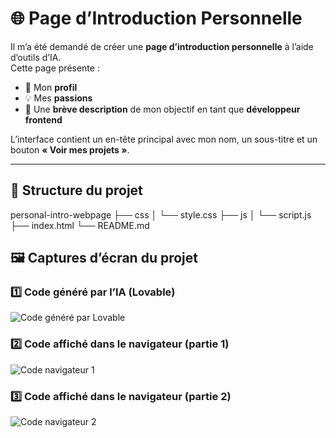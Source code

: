 # 🌐 Page d’Introduction Personnelle

Il m’a été demandé de créer une **page d’introduction personnelle** à l’aide d’outils d’IA.  
Cette page présente :  
- 👤 Mon **profil**  
- 💡 Mes **passions**  
- 🎯 Une **brève description** de mon objectif en tant que **développeur frontend**  

L’interface contient un en-tête principal avec mon nom, un sous-titre et un bouton **« Voir mes projets »**.

---

## 📂 Structure du projet

personal-intro-webpage
├── css
│ └── style.css
├── js
│ └── script.js
├── index.html
└── README.md

## 🖼️ Captures d’écran du projet

### 1️⃣ Code généré par l’IA (Lovable)
![Code généré par Lovable](./Screenshot/code-html-lavable.png)

### 2️⃣ Code affiché dans le navigateur (partie 1)
![Code navigateur 1](./Screenshot/screen-1.png)

### 3️⃣ Code affiché dans le navigateur (partie 2)
![Code navigateur 2](./Screenshot/screen-2.png)